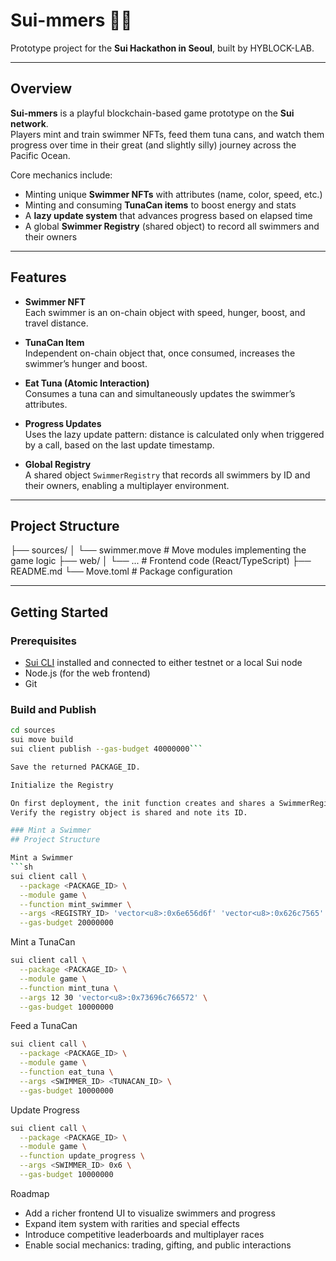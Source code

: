 # Sui-mmers 🏊‍♂️

Prototype project for the **Sui Hackathon in Seoul**, built by HYBLOCK-LAB.

---

## Overview

**Sui-mmers** is a playful blockchain-based game prototype on the **Sui network**.  
Players mint and train swimmer NFTs, feed them tuna cans, and watch them progress over time in their great (and slightly silly) journey across the Pacific Ocean.

Core mechanics include:
- Minting unique **Swimmer NFTs** with attributes (name, color, speed, etc.)
- Minting and consuming **TunaCan items** to boost energy and stats
- A **lazy update system** that advances progress based on elapsed time
- A global **Swimmer Registry** (shared object) to record all swimmers and their owners

---

## Features

- **Swimmer NFT**  
  Each swimmer is an on-chain object with speed, hunger, boost, and travel distance.
  
- **TunaCan Item**  
  Independent on-chain object that, once consumed, increases the swimmer’s hunger and boost.
  
- **Eat Tuna (Atomic Interaction)**  
  Consumes a tuna can and simultaneously updates the swimmer’s attributes.
  
- **Progress Updates**  
  Uses the lazy update pattern: distance is calculated only when triggered by a call, based on the last update timestamp.
  
- **Global Registry**  
  A shared object `SwimmerRegistry` that records all swimmers by ID and their owners, enabling a multiplayer environment.

---

## Project Structure
├── sources/
│ └── swimmer.move # Move modules implementing the game logic
├── web/
│ └── ... # Frontend code (React/TypeScript)
├── README.md
└── Move.toml # Package configuration


---

## Getting Started

### Prerequisites
- [Sui CLI](https://docs.sui.io) installed and connected to either testnet or a local Sui node
- Node.js (for the web frontend)
- Git

### Build and Publish
```bash
cd sources
sui move build
sui client publish --gas-budget 40000000```

Save the returned PACKAGE_ID.

Initialize the Registry

On first deployment, the init function creates and shares a SwimmerRegistry.
Verify the registry object is shared and note its ID.

### Mint a Swimmer
## Project Structure

Mint a Swimmer
```sh
sui client call \
  --package <PACKAGE_ID> \
  --module game \
  --function mint_swimmer \
  --args <REGISTRY_ID> 'vector<u8>:0x6e656d6f' 'vector<u8>:0x626c7565' 5 0x6 \
  --gas-budget 20000000
  ```

Mint a TunaCan
```bash
sui client call \
  --package <PACKAGE_ID> \
  --module game \
  --function mint_tuna \
  --args 12 30 'vector<u8>:0x73696c766572' \
  --gas-budget 10000000
```

Feed a TunaCan
```bash
sui client call \
  --package <PACKAGE_ID> \
  --module game \
  --function eat_tuna \
  --args <SWIMMER_ID> <TUNACAN_ID> \
  --gas-budget 10000000
```

Update Progress
```bash
sui client call \
  --package <PACKAGE_ID> \
  --module game \
  --function update_progress \
  --args <SWIMMER_ID> 0x6 \
  --gas-budget 10000000
```

Roadmap

 - Add a richer frontend UI to visualize swimmers and progress
 - Expand item system with rarities and special effects
 - Introduce competitive leaderboards and multiplayer races
 - Enable social mechanics: trading, gifting, and public interactions
